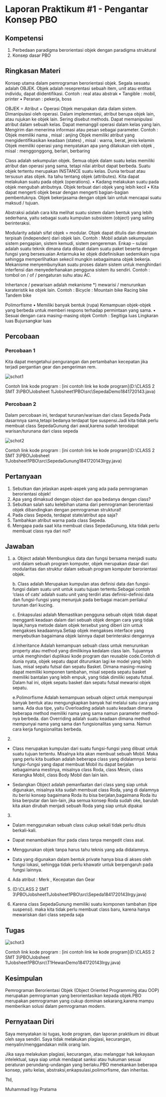 # Laporan Praktikum #1 - Pengantar Konsep PBO

## Kompetensi

1. Perbedaan paradigma berorientasi objek dengan paradigma                struktural 
2. Konsep dasar PBO 

## Ringkasan Materi

Konsep utama dalam pemrograman berorientasi objek. Segala sesuatu adalah OBJEK. Objek adalah reseprentasi sebuah item, unit atau entitas individu, dapat diidentifikasi.
 Contoh : real atau abstrak
• Tangible : mobil, printer
• Peranan : pekerja, boss

OBJEK = Atribut + Operasi
Objek merupakan data dalam sistem. Dimanipulasi oleh operasi. Dalam implementasi, atribut berupa objek lain, atau rujukan ke objek lain. Sering disebut methods. Dapat memanipulasi atribut dalam sebuah kelas. Dapat memanggil operasi dalam kelas yang lain. Mengirim dan menerima informasi atau pesan sebagai parameter.
Contoh :
Objek memiliki nama , misal : anjing
Objek memiliki atribut yang mengidentifikasikan keadaan (states) , misal : warna, berat, jenis kelamin
Objek memiliki operasi yang menyatakan apa yang dilakukan oleh objek , misal : menggonggong, berlari, berbaring

Class adalah sekumpulan objek.
Semua objek dalam suatu kelas memiliki atribut dan operasi yang sama, tetapi nilai atribut dapat berbeda. Suatu objek tertentu merupakan INSTANCE suatu kelas. Dunia terbuat atau tersusun atas objek. Ita tahu tentang objek (attributes). Kita dapat melakukan suatu pada objek (operations).
• Kadang melakukan suatu pada objek mengubah atributnya. Objek terbuat dari objek yang lebih kecil
• Kita dapat mengerti objek besar dengan mengerti bagian-bagian pembentuknya.
Objek bekerjasama dengan objek lain untuk mencapai suatu maksud / tujuan.

Abstraksi adalah cara kita melihat suatu sistem dalam bentuk yang lebih sederhana, yaitu sebagai suatu kumpulan subsistem (object) yang saling berinteraksi.

Modularity adalah sifat objek = modular. Objek dapat ditulis dan dimantain terpisah (independen) dari objek lain. Contoh : Mobil adalah sekumpulan sistem pengapian, sistem kemudi, sistem pengereman.
Enkap – sulasi adalah suatu teknik dimana data dibuat dalam suatu paket beserta dengan fungsi yang bersesuaian
Antarmuka ke objek didefinisikan sedemikain rupa sehingga memperlihatkan sekecil mungkin sebagaimana objek bekerja. Mekanisme menyembunyikan suatu proses dalam sistem untuk menghindari interfensi dan menyederhanakan pengguna sistem itu sendiri. Contoh : tombol on / of / pengaturan suhu atau AC.

Inhertance / pewarisan adalah mekanisme *) mewarisi / menurunkan karateristik ke objek lain.
 Contoh :
Bicycle :
Mountain bike
Racing bike
Tandem bike

Polimorfisme 
• Memiliki banyak bentuk (rupa)
Kemampuan objek-objek yang berbeda untuk memberi respons terhadap permintaan yang sama.
• Sesuai dengan cara masing-masing objek
 Contoh :
Segitiga luas
Lingkaran luas
Bujursangkar luas




## Percobaan

### Percobaan 1

Kita dapat mengetahui pengurangan dan pertambahan kecepatan jika terjadi pergantian gear dan pengeriman rem.

![schot1](img/schot1.png)

Contoh link kode program : [ini contoh link ke kode program](D:\CLASS 2 SMT 3\PBO\Jobsheet 1\Jobsheet1PBO\src\SepedaDemo1841720143.java)

### Percobaan 2

Dalam percobaan ini, terdapat turunan/warisan dari class Sepeda.Pada dasarnnya sama,tetapi bedanya terdapat tipe suspensi.Jadi kita tidak perlu membuat class SepedaGunung dari awal,karena sudah terodapat warisan/turunana dari class sepeda 

![schot2](img/schot2.png)

Contoh link kode program : [ini contoh link ke kode program](D:\CLASS 2 SMT 3\PBO\Jobsheet 1\Jobsheet1PBO\src\SepedaGunung1841720143Irgy.java)

## Pertanyaan

1. Sebutkan dan jelaskan aspek-aspek yang ada pada pemrograman berorientasi objek! 
2. Apa yang dimaksud dengan object dan apa bedanya dengan class? 
3. Sebutkan salah satu kelebihan utama dari pemrograman berorientasi objek dibandingkan dengan pemrograman struktural! 
4. Pada class Sepeda, terdapat state/atribut apa saja? 
5. Tambahkan atribut warna pada class Sepeda. 
6. Mengapa pada saat kita membuat class SepedaGunung, kita tidak perlu membuat class nya dari nol? 

## Jawaban

1. 
    a. Object adalah Membungkus data dan fungsi bersama menjadi suatu unit dalam sebuah program komputer, objek merupakan dasar dari modularitas dan struktur dalam sebuah program komputer berorientasi objek. 

    b. Class adalah Merupakan kumpulan atas definisi data dan fungsi-fungsi dalam suatu unit untuk suatu tujuan tertentu.Sebagai contoh ‘class of cats‘ adalah suatu unit yang terdiri atas definisi-definisi data dan fungsi-fungsi yang menunjuk pada berbagai macam perilaku/ turunan dari kucing.

    c. Enkapsulasi adalah Memastikan pengguna sebuah objek tidak dapat mengganti keadaan dalam dari sebuah objek dengan cara yang tidak layak,hanya metode dalam objek tersebut yang diberi izin untuk mengakses keadaannya.Setiap objek mengakses interface yang menyebutkan bagaimana objek lainnya dapat berinteraksi dengannya

    d.Inheritance Adalah kemampuan sebuah class untuk menurunkan property atau method yang dimilikinya kedalam class lain. Tujuannya untuk menghindari duplikasi kode program dan reusable code.Contoh di dunia nyata, objek sepatu dapat diturunkan lagi ke model yang lebih luas, misal sepatu futsal dan sepatu Basket. Dimana masing-masing dapat memiliki komponen tambahan, misal sepeda sepatu basket memiliki bantalan yang lebih empuk, yang tidak dimiliki sepatu futsal. Dalam hal ini, objek sepatu basket dan sepatu futsal mewarisi objek sepatu. 

    e.Polimorfisme Adalah kemampuan sebuah object untuk mempunyai banyak bentuk atau mengungkapkan banyak hal melalui satu cara yang sama. Ada dua tipe, yaitu Overloading adalah suatu keadaan dimana beberapa method memiliki nama yang sama namun parameter method-nya berbeda. dan Overriding adalah suatu keadaan dimana method mempunyai nama yang sama dan fungsionalitas yang sama. Namun cara kerja fungsionalitas berbeda.

2. 
- Class merupakan kumpulan dari suatu fungsi-fungsi yang dibuat untuk suatu tujuan tertentu. Misalnya kita akan membuat sebuah Mobil. Maka yang perlu kita buatkan adalah beberapa class yang didalamnya berisi fungsi-fungsi yang dapat membuat Mobil itu dapat berjalan sebagaimana mestinya, misalnya class Roda, class Mesin, class Kerangka Mobil, class Body Mobil dan lain lain.

- Sedangkan Object adalah pemanfaatan dari class yang siap untuk digunakan, misalnya kita sudah membuat class Roda, yang di dalamnya itu berisi konsep bagaimana Roda itu bisa berjalan,bagaimana Roda itu bisa berputar dan lain-lain, jika semua konsep Roda sudah oke, barulah kita akan dirubah menjadi sebuah Roda yang siap untuk dipakai

3. 
- Dalam menggunakan sebuah class cukup sekali tidak perlu dituis berkali-kali.

- Dapat menambahkan fitur pada class tanpa mengedit class asal.

- Menggunakan objek tanpa harus tahu teknis yang ada didalamnya.

- Data yang digunakan dalam bentuk private hanya bisa di akses   oleh fungsi lokasi, sehingga tidak perlu khawatir untuk        berpengaruh pada fungsi lainnya.

4. Ada atribut : Merk , Kecepatan dan Gear

5. (D:\CLASS 2 SMT 3\PBO\Jobsheet1\Jobsheet1PBO\src\Sepeda1841720143Irgy.java)

6. Karena class SepedaGunung memiliki suatu komponen tambahan (tipe suspensi). maka kita tidak perlu membuat  class baru, karena hanya mewariskan dari class sepeda saja

 
 

## Tugas

![schot3](img/schot3.png)

Contoh link kode program : [ini contoh link ke kode program](D:\CLASS 2 SMT 3\PBO\Jobsheet 1\Jobsheet1PBO\src\T1HewanDemo1841720143Irgy.java)

## Kesimpulan
 Pemrograman Berorientasi Objek (Object Oriented Programming atau OOP) merupakan pemrograman yang berorientasikan kepada objek.PBO merupakan pemrograman yang cukup dominan sekarang,karena mampu memberikan solusi dalam pemrograman modern.

## Pernyataan Diri

Saya menyatakan isi tugas, kode program, dan laporan praktikum ini dibuat oleh saya sendiri. Saya tidak melakukan plagiasi, kecurangan, menyalin/menggandakan milik orang lain.

Jika saya melakukan plagiasi, kecurangan, atau melanggar hak kekayaan intelektual, saya siap untuk mendapat sanksi atau hukuman sesuai peraturan perundang-undangan yang berlaku.PBO menekankan beberapa konsep, yaitu kelas, abstraksi,enkapsulasi,polimorfisme, dan inheritas.

Ttd,

Muhammad Irgy Pratama
